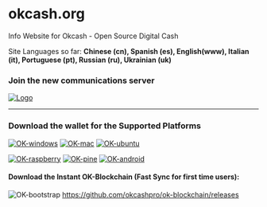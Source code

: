 # okcash.org
Info Website for Okcash - Open Source Digital Cash

Site Languages so far: **Chinese (cn), Spanish (es), English(www), Italian (it), Portuguese (pt), Russian (ru), Ukrainian (uk)**


### Join the new communications server
<a href="https://discord.gg/grvpc8c">
    <img alt="Logo" src="https://discordapp.com/api/guilds/213747404745211904/widget.png?style=banner2">
  </a>

-------------------

### Download the wallet for the Supported Platforms

[![OK-windows](https://i.imgur.com/kJIvcip.png)](https://okcash.org/#jf_download) [![OK-mac](https://i.imgur.com/eW5Hlpc.png)](https://okcash.org/#jf_download) [![OK-ubuntu](https://imgur.com/orQ2ta4.png)](https://okcash.org/#jf_download) 

[![OK-raspberry](https://imgur.com/UJNvyax.png)](https://okcash.org/#jf_download)  [![OK-pine](https://imgur.com/bUpbcNL.png)](https://okcash.org/#jf_download) [![OK-android](https://i.imgur.com/Tx4q5Dc.png)](https://okcash.org/#jf_download)

#### Download the Instant OK-Blockchain (Fast Sync for first time users): 
![OK-bootstrap](https://i.imgur.com/edwu0MM.png) https://github.com/okcashpro/ok-blockchain/releases

